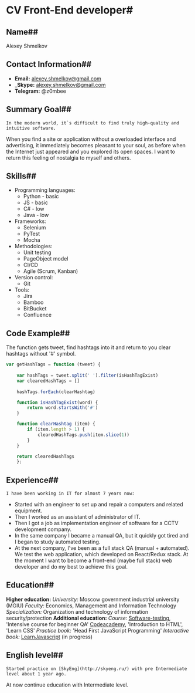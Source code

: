 # CV Front-End developer#

## Name##
Alexey Shmelkov

## Contact Information##
* __Email:__ alexey.shmelkov@gmail.com
* ___Skype:__ alexey.shmelkov@gmail.com
* __Telegram:__ @z0mbee

## Summary Goal##
    In the modern world, it`s difficult to find truly high-quality and intuitive software. 
When you find a site or application without a overloaded interface and advertising, it immediately becomes pleasant to your soul, as before when the Internet just appeared and you explored its open spaces. 
I want to return this feeling of nostalgia to myself and others.

## Skills##
* Programming languages: 
    * Python - basic
    * JS - basic
    * C# - low
    * Java - low
* Frameworks: 
    * Selenium
    * PyTest
    * Mocha
* Methodologies:
    * Unit testing
    * PageObject model
    * CI/CD
    * Agile (Scrum, Kanban)
* Version control:
    * Git
* Tools:
    * Jira
    * Bamboo
    * BitBucket
    * Confluence

## Code Example##
The function gets tweet, find hashtags into it and return to you clear hashtags without '#' symbol.
```javascript
var getHashTags = function (tweet) {
    
    var hashTags = tweet.split(' ').filter(isHashTagExist)
    var clearedHashTags = []
    
    hashTags.forEach(clearHashtag)

    function isHashTagExist(word) {
        return word.startsWith('#')
    }

    function clearHashtag (item) {
        if (item.length > 1) {
            clearedHashTags.push(item.slice(1))
        }
    }

    return clearedHashTags
    };
```

## Experience##
    I have been working in IT for almost 7 years now:
* Started with an engineer to set up and repair a computers and related equipment.
* Then I worked as an assistant of administrator of IT.
* Then I got a job as implementation engineer of software for a CCTV development company.
* In the same company I became a manual QA, but it quickly got tired and I began to study automated testing.
* At the next company, I've been as a full stack QA (manual + automated). We test the web application, which developed on React/Redux stack.
At the moment I want to become a front-end (maybe full stack) web developer and do my best to achieve this goal.

## Education##
__Higher education:__
    _University:_ Moscow government industrial university (MGIU)
    _Faculty:_ Economics, Management and Information Technology
    _Specialization:_ Organization and technology of information security/protection
__Additional education:__
    _Course:_ [Software-testing](http://Software-testing.ru), 'Intensive course for beginner QA'                   [Codeacademy](https://www.codecademy.com/profiles/beez0mbie), 'Introduction to HTML', 'Learn CSS'
    _Practice book:_ 'Head First JavaScript Programming'
    _Interactive book:_ [LearnJavascript](http://learnJavascript.ru) (in progress)

## English level##
    Started practice on [SkyEng](http://skyeng.ru/) with pre Intermediate level about 1 year ago. 
At now continue education with Intermediate level.